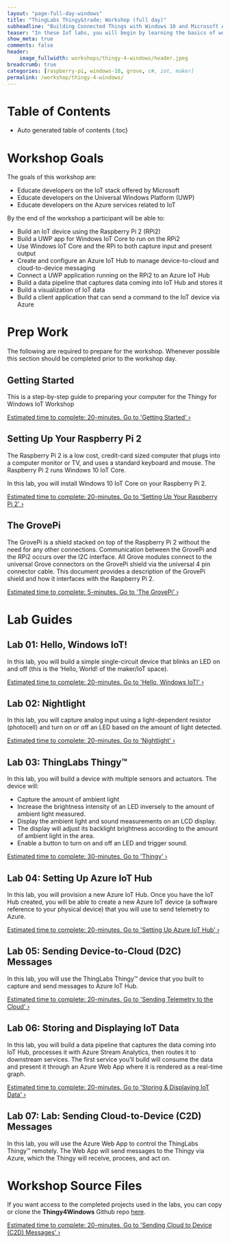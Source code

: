 ```yaml
---
layout: "page-full-day-windows"
title: "ThingLabs Thingy&trade; Workshop (full day)"
subheadline: "Building Connected Things with Windows 10 and Microsoft Azure"
teaser: "In these IoT labs, you will begin by learning the basics of working with Windows 10 IoT Core connected to sensors and actuators. You will move on to connecting the Thing to the Cloud. You will learn how to leverage Microsoft Azure services to collect data and control devices and use advanced services like analytics and machine learning to discover insights using your Things."
show_meta: true
comments: false
header: 
    image_fullwidth: workshops/thingy-4-windows/header.jpeg
breadcrumb: true
categories: [raspberry-pi, windows-10, grove, c#, iot, maker]
permalink: /workshop/thingy-4-windows/
---
```


# Table of Contents
*  Auto generated table of contents
{:toc}


# Workshop Goals
The goals of this workshop are:

+ Educate developers on the IoT stack offered by Microsoft
+ Educate developers on the Universal Windows Platform (UWP)
+ Educate developers on the Azure services related to IoT

By the end of the workshop a participant will be able to:

+ Build an IoT device using the Raspberry Pi 2 (RPi2)
+ Build a UWP app for Windows IoT Core to run on the RPi2
+ Use Windows IoT Core and the RPi to both capture input and present output
+ Create and configure an Azure IoT Hub to manage device-to-cloud and cloud-to-device messaging
+ Connect a UWP application running on the RPi2 to an Azure IoT Hub
+ Build a data pipeline that captures data coming into IoT Hub and stores it
+ Build a visualization of IoT data
+ Build a client application that can send a command to the IoT device via Azure

# Prep Work
The following are required to prepare for the workshop. Whenever possible this section should be completed prior to the workshop day.

## Getting Started
This is a step-by-step guide to preparing your computer for the Thingy for Windows IoT Workshop

<a class="radius button small" href="{{ site.url }}/workshop/thingy-4-windows/getting-started/">Estimated time to complete: 20-minutes. Go to  'Getting Started' ›</a>

## Setting Up Your Raspberry Pi 2
The Raspberry Pi 2 is a low cost, credit-card sized computer that plugs into a computer monitor or TV, and uses a standard keyboard and mouse. The Raspberry Pi 2 runs Windows 10 IoT Core.

In this lab, you will install Windows 10 IoT Core on your Raspberry Pi 2.

<a class="radius button small" href="{{ site.url }}/workshop/thingy-4-windows/setup-rpi2/">Estimated time to complete: 20-minutes. Go to  'Setting Up Your Raspberry Pi 2' ›</a>

## The GrovePi
The GrovePi is a shield stacked on top of the Raspberry Pi 2 without the need for any other connections.  Communication between the GrovePi and the RPi2 occurs over the I2C interface. All Grove modules connect to the universal Grove connectors on the GrovePi shield via the universal 4 pin connector cable. This document provides a description of the GrovePi shield and how it interfaces with the Raspberry Pi 2.

<a class="radius button small" href="{{ site.url }}/workshop/thingy-4-windows/grovepi/">Estimated time to complete: 5-minutes. Go to  'The GrovePi' ›</a>

# Lab Guides

## Lab 01: Hello, Windows IoT!
In this lab, you will build a simple single-circuit device that blinks an LED on and off (this is the ‘Hello, World! of the maker/IoT space).

<a class="radius button small" href="{{ site.url }}/workshop/thingy-4-windows/hello-windows-iot/">Estimated time to complete: 20-minutes. Go to  'Hello, Windows IoT!' ›</a>

## Lab 02: Nightlight
In this lab, you will capture analog input using a light-dependent resistor (photocell) and turn on or off an LED based on the amount of light detected. 

<a class="radius button small" href="{{ site.url }}/workshop/thingy-4-windows/nightlight/">Estimated time to complete: 20-minutes. Go to  'Nightlight' ›</a>

## Lab 03: ThingLabs Thingy&trade;
In this lab, you will build a device with multiple sensors and actuators. The device will:

* Capture the amount of ambient light
* Increase the brightness intensity of an LED inversely to the amount of ambient light measured.
* Display the ambient light and sound measurements on an LCD display.
* The display will adjust its backlight brightness according to the amount of ambient light in the area.
* Enable a button to turn on and off an LED and trigger sound.

<a class="radius button small" href="{{ site.url }}/workshop/thingy-4-windows/thingy/">Estimated time to complete: 30-minutes. Go to  'Thingy' ›</a>

## Lab 04: Setting Up Azure IoT Hub
In this lab, you will provision a new Azure IoT Hub. Once you have the IoT Hub created, you will be able to create a new Azure IoT device (a software reference to your physical device) that you will use to send telemetry to Azure.

<a class="radius button small" href="{{ site.url }}/workshop/thingy-4-windows/setup-azure-iot-hub/">Estimated time to complete: 20-minutes. Go to  'Setting Up Azure IoT Hub' ›</a>

## Lab 05: Sending Device-to-Cloud (D2C) Messages
In this lab, you will use the ThingLabs Thingy&trade; device that you built to capture and send messages to Azure IoT Hub.

<a class="radius button small" href="{{ site.url }}/workshop/thingy-4-windows/sending-d2c-messages/">Estimated time to complete: 20-minutes. Go to  'Sending Telemetry to the Cloud' ›</a>

## Lab 06: Storing and Displaying IoT Data
In this lab, you will build a data pipeline that captures the data coming into IoT Hub, processes it with Azure Stream Analytics, then routes it to downstream services. The first service you'll build will consume the data and present it through an Azure Web App where it is rendered as a real-time graph.

<a class="radius button small" href="{{ site.url }}/workshop/thingy-4-windows/storing-displaying-data/">Estimated time to complete: 20-minutes. Go to  'Storing & Displaying IoT Data' ›</a>

## Lab 07: Lab: Sending Cloud-to-Device (C2D) Messages
In this lab, you will use the Azure Web App to control the ThingLabs Thingy&trade; remotely. The Web App will send messages to the Thingy via Azure, which the Thingy will receive, procees, and act on.

# Workshop Source Files
If you want access to the completed projects used in the labs, you can copy or clone the __Thingy4Windows__ Github repo [here](https://github.com/ThingLabsIo/Thingy4Windows).

<a class="radius button small" href="{{ site.url }}/workshop/thingy-4-windows/sending-c2d-messages/">Estimated time to complete: 20-minutes. Go to  'Sending Cloud to Device (C2D) Messages' ›</a>
